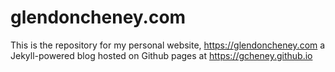 # glendoncheney.com

This is the repository for my personal website, https://glendoncheney.com a Jekyll-powered blog hosted on Github pages at https://gcheney.github.io